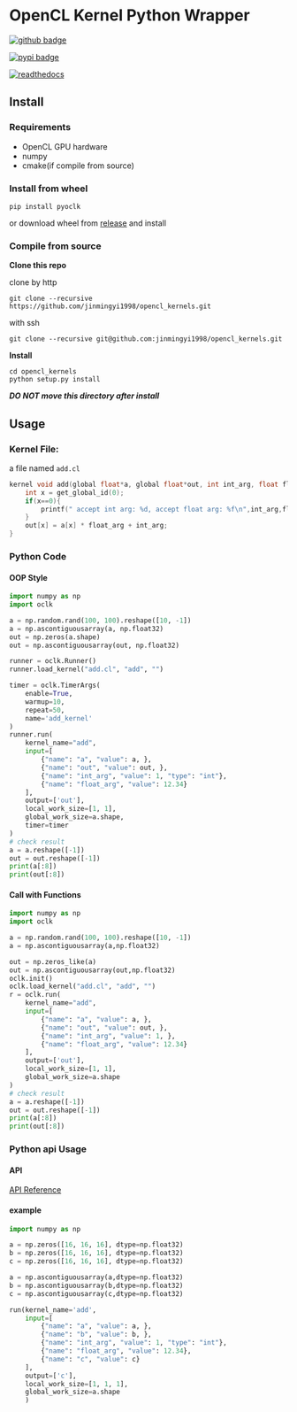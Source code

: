 # OpenCL Kernel Python Wrapper

[![github badge](https://img.shields.io/badge/view%20on%20github-gray?style=plastic&logo=github)](https://github.com/jinmingyi1998/opencl_kernels)

[![pypi badge](https://img.shields.io/badge/pypi-pyoclk-blue?style=plastic&logo=pypi&labelColor=white)](https://pypi.org/project/pyoclk/)

[![readthedocs](https://img.shields.io/badge/readthedocs-8CA1AF?logo=readthedocs&labelColor=white)](https://opencl-kernel-python-wrapper.readthedocs.io/en/latest/)

## Install

### Requirements

* OpenCL GPU hardware
* numpy
* cmake(if compile from source)

### Install from wheel

```shell
pip install pyoclk
```

or download wheel from [release](https://github.com/jinmingyi1998/opencl_kernels/releases) and install

### Compile from source

**Clone this repo**

clone by http

```shell
git clone --recursive https://github.com/jinmingyi1998/opencl_kernels.git
```

with ssh

```shell
git clone --recursive git@github.com:jinmingyi1998/opencl_kernels.git
```

**Install**

```shell
cd opencl_kernels
python setup.py install
```

***DO NOT move this directory after install***

## Usage

### Kernel File:

a file named `add.cl`

```c
kernel void add(global float*a, global float*out, int int_arg, float float_arg){
    int x = get_global_id(0);
    if(x==0){
        printf(" accept int arg: %d, accept float arg: %f\n",int_arg,float_arg);
    }
    out[x] = a[x] * float_arg + int_arg;    
}
```

### Python Code

#### OOP Style

```python
import numpy as np
import oclk

a = np.random.rand(100, 100).reshape([10, -1])
a = np.ascontiguousarray(a, np.float32)
out = np.zeros(a.shape)
out = np.ascontiguousarray(out, np.float32)

runner = oclk.Runner()
runner.load_kernel("add.cl", "add", "")

timer = oclk.TimerArgs(
    enable=True,
    warmup=10,
    repeat=50,
    name='add_kernel'
)
runner.run(
    kernel_name="add",
    input=[
        {"name": "a", "value": a, },
        {"name": "out", "value": out, },
        {"name": "int_arg", "value": 1, "type": "int"},
        {"name": "float_arg", "value": 12.34}
    ],
    output=['out'],
    local_work_size=[1, 1],
    global_work_size=a.shape,
    timer=timer
)
# check result
a = a.reshape([-1])
out = out.reshape([-1])
print(a[:8])
print(out[:8])
```

#### Call with Functions

```python
import numpy as np
import oclk

a = np.random.rand(100, 100).reshape([10, -1])
a = np.ascontiguousarray(a,np.float32)

out = np.zeros_like(a)
out = np.ascontiguousarray(out,np.float32)
oclk.init()
oclk.load_kernel("add.cl", "add", "")
r = oclk.run(
    kernel_name="add",
    input=[
        {"name": "a", "value": a, },
        {"name": "out", "value": out, },
        {"name": "int_arg", "value": 1, },
        {"name": "float_arg", "value": 12.34}
    ],
    output=['out'],
    local_work_size=[1, 1],
    global_work_size=a.shape
)
# check result
a = a.reshape([-1])
out = out.reshape([-1])
print(a[:8])
print(out[:8])
```

### Python api Usage

#### API

[API Reference](https://opencl-kernel-python-wrapper.readthedocs.io/en/latest/src/oclk.html#module-oclk.oclk_runner)

#### example

```python
import numpy as np

a = np.zeros([16, 16, 16], dtype=np.float32)
b = np.zeros([16, 16, 16], dtype=np.float32)
c = np.zeros([16, 16, 16], dtype=np.float32)

a = np.ascontiguousarray(a,dtype=np.float32)
b = np.ascontiguousarray(b,dtype=np.float32)
c = np.ascontiguousarray(c,dtype=np.float32)

run(kernel_name='add',
    input=[
        {"name": "a", "value": a, },
        {"name": "b", "value": b, },
        {"name": "int_arg", "value": 1, "type": "int"},
        {"name": "float_arg", "value": 12.34},
        {"name": "c", "value": c}
    ],
    output=['c'],
    local_work_size=[1, 1, 1],
    global_work_size=a.shape
    )
```
